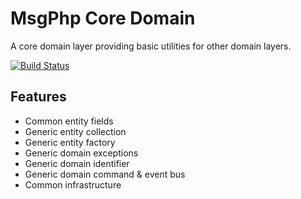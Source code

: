# MsgPhp Core Domain

A core domain layer providing basic utilities for other domain layers.

[![Build Status](https://travis-ci.org/msgphp/domain.svg?branch=master)](https://travis-ci.org/msgphp/domain)

## Features

- Common entity fields
- Generic entity collection
- Generic entity factory
- Generic domain exceptions
- Generic domain identifier
- Generic domain command & event bus
- Common infrastructure
